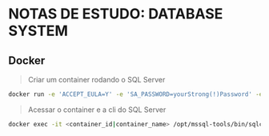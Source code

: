 # NOTAS DE ESTUDO: DATABASE SYSTEM

## Docker

> Criar um container rodando o SQL Server

```bash
docker run -e 'ACCEPT_EULA=Y' -e 'SA_PASSWORD=yourStrong(!)Password' -e 'MSSQL_PID=Express' -p 1433:1433 -d mcr.microsoft.com/mssql/server
```
> Acessar o container e a cli do SQL Server
```bash
docker exec -it <container_id|container_name> /opt/mssql-tools/bin/sqlcmd -S localhost -U sa
```
